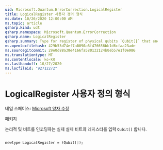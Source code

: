 ```yaml
---
uid: Microsoft.Quantum.ErrorCorrection.LogicalRegister
title: LogicalRegister 사용자 정의 형식
ms.date: 10/26/2020 12:00:00 AM
ms.topic: article
qsharp.kind: udt
qsharp.namespace: Microsoft.Quantum.ErrorCorrection
qsharp.name: LogicalRegister
qsharp.summary: Type for register of physical qubits `Qubit[]` that encode the logical qubits.
ms.openlocfilehash: 429b53d74ef7a0090a6f476656bb1d6cfaa23ade
ms.sourcegitcommit: 29e0d88a30e4166fa580132124b0eb57e1f0e986
ms.translationtype: MT
ms.contentlocale: ko-KR
ms.lasthandoff: 10/27/2020
ms.locfileid: "92712272"
---
```

# <a name="logicalregister-user-defined-type"></a>LogicalRegister 사용자 정의 형식

네임 스페이스: [Microsoft 양자 수정](xref:Microsoft.Quantum.ErrorCorrection)

패키지 [](https://nuget.org/packages/)


논리적 및 비트를 인코딩하는 실제 실제 비트의 레지스터를 입력 `Qubit[]` 합니다.

```qsharp

newtype LogicalRegister = (Qubit[]);
```

